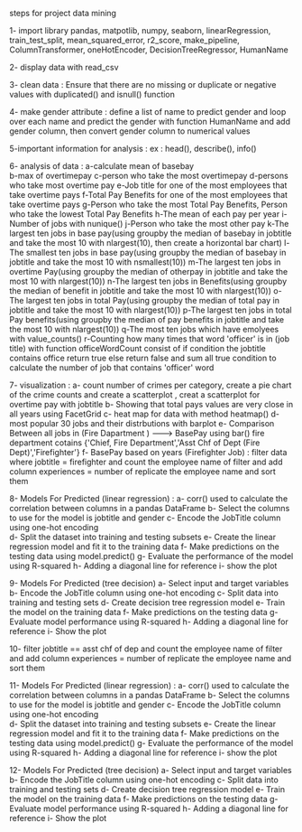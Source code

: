 steps for project data mining 


1- import library pandas, matpotlib, numpy, seaborn, linearRegression,
train_test_split, mean_squared_error, r2_score, make_pipeline, ColumnTransformer, oneHotEncoder, DecisionTreeRegressor, HumanName

2- display data with read_csv

3- clean data : Ensure that there are no missing or duplicate or negative  values with duplicated() and isnull() function

4- make gender attribute : define a list of name to predict gender
and loop over each name and predict the gender with function HumanName
and add gender column, then convert gender column to numerical values

5-important information for analysis : ex : head(), describe(), info()

6- analysis of data : 
a-calculate mean of basebay  
b-max of overtimepay
c-person who take the most overtimepay
d-persons who take most overtime pay
e-Job title for one of the most employees that take overtime pays
f-Total Pay Benefits for one of the most employees that take overtime pays
g-Person who take the most Total Pay Benefits, Person who take the lowest Total Pay Benefits
h-The mean of each pay per year
i-Number of jobs with nunique()
j-Person who take the most other pay
k-The largest ten jobs in base pay(using groupby the median of basebay in jobtitle and take the most 10 with nlargest(10), then create a horizontal bar chart)
l-The smallest ten jobs in base pay(using groupby the median of basebay in jobtitle and take the most 10 with nsmallest(10))
m-The largest ten jobs in overtime Pay(using groupby the median of otherpay in jobtitle and take the most 10 with nlargest(10))
n-The largest ten jobs in Benefits(using groupby the median of benefit in jobtitle and take the most 10 with nlargest(10))
o-The largest ten jobs in total Pay(using groupby the median of total pay in jobtitle and take the most 10 with nlargest(10))
p-The largest ten jobs in total Pay benefits(using groupby the median of pay benefits in jobtitle and take the most 10 with nlargest(10))
q-The most ten jobs which have emolyees with value_counts()
r-Counting how many times that word 'officer' is in (job title) with 
function officeWordCount consist of if condition the jobtitle contains office return true else return false and sum all true condition to calculate the number of job that contains 'officer' word



7- visualization :
a- count number of crimes per category, create a pie
chart of the crime counts and create a scatterplot , creat a scatterplot for overtime pay with jobtitle
b- Showing that total pays values are very close in all years using FacetGrid
c- heat map for data with method heatmap()
d- most popular 30 jobs and their distrbutions with barplot 
e- Comparison Between all jobs in (Fire Dapartment ) ---> BasePay
using bar() fire department cotains {'Chief, Fire Department','Asst Chf of Dept (Fire Dept)','Firefighter'}
f- BasePay based on years (Firefighter Job)  : filter data where jobtitle = firefighter and count the employee name of filter and add column experiences = number of replicate the employee name and sort them 


8- Models For Predicted (linear regression) : 
a- corr() used to calculate the correlation between columns in a pandas DataFrame
b- Select the columns to use for the model is jobtitle and gender
c- Encode the JobTitle column using one-hot encoding\
d- Split the dataset into training and testing subsets
e- Create the linear regression model and fit it to the training data
f- Make predictions on the testing data using model.predict()
g- Evaluate the performance of the model using R-squared
h- Adding a diagonal line for reference
i- show the plot

9- Models For Predicted (tree decision)
a- Select input and target variables
b- Encode the JobTitle column using one-hot encoding
c- Split data into training and testing sets
d- Create decision tree regression model
e- Train the model on the training data
f- Make predictions on the testing data
g- Evaluate model performance using R-squared
h- Adding a diagonal line for reference
i- Show the plot


10- filter jobtitle == asst chf of dep and count the employee name of filter and add column experiences = number of replicate the employee name and sort them 



11- Models For Predicted (linear regression) : 
a- corr() used to calculate the correlation between columns in a pandas DataFrame
b- Select the columns to use for the model is jobtitle and gender
c- Encode the JobTitle column using one-hot encoding\
d- Split the dataset into training and testing subsets
e- Create the linear regression model and fit it to the training data
f- Make predictions on the testing data using model.predict()
g- Evaluate the performance of the model using R-squared
h- Adding a diagonal line for reference
i- show the plot

12- Models For Predicted (tree decision)
a- Select input and target variables
b- Encode the JobTitle column using one-hot encoding
c- Split data into training and testing sets
d- Create decision tree regression model
e- Train the model on the training data
f- Make predictions on the testing data
g- Evaluate model performance using R-squared
h- Adding a diagonal line for reference
i- Show the plot
